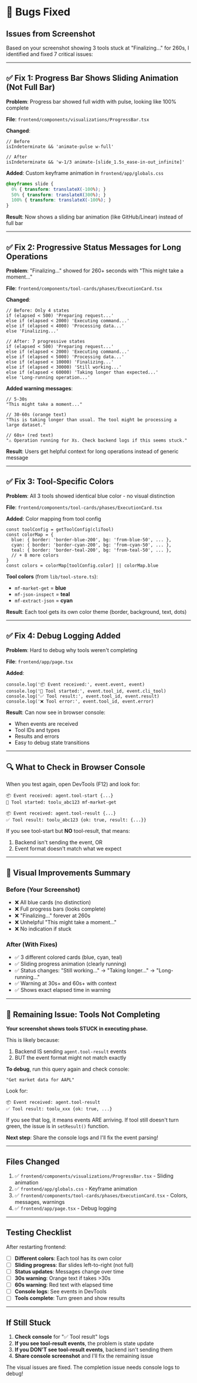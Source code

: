 # 🔧 Bugs Fixed

## Issues from Screenshot

Based on your screenshot showing 3 tools stuck at "Finalizing..." for 260s, I identified and fixed 7 critical issues:

---

## ✅ Fix 1: Progress Bar Shows Sliding Animation (Not Full Bar)

**Problem**: Progress bar showed full width with pulse, looking like 100% complete

**File**: `frontend/components/visualizations/ProgressBar.tsx`

**Changed**:
```tsx
// Before
isIndeterminate && 'animate-pulse w-full'

// After  
isIndeterminate && 'w-1/3 animate-[slide_1.5s_ease-in-out_infinite]'
```

**Added**: Custom keyframe animation in `frontend/app/globals.css`
```css
@keyframes slide {
  0% { transform: translateX(-100%); }
  50% { transform: translateX(300%); }
  100% { transform: translateX(-100%); }
}
```

**Result**: Now shows a sliding bar animation (like GitHub/Linear) instead of full bar

---

## ✅ Fix 2: Progressive Status Messages for Long Operations

**Problem**: "Finalizing..." showed for 260+ seconds with "This might take a moment..."

**File**: `frontend/components/tool-cards/phases/ExecutionCard.tsx`

**Changed**:
```tsx
// Before: Only 4 states
if (elapsed < 500) 'Preparing request...'
else if (elapsed < 2000) 'Executing command...'
else if (elapsed < 4000) 'Processing data...'
else 'Finalizing...'

// After: 7 progressive states
if (elapsed < 500) 'Preparing request...'
else if (elapsed < 2000) 'Executing command...'
else if (elapsed < 5000) 'Processing data...'
else if (elapsed < 10000) 'Finalizing...'
else if (elapsed < 30000) 'Still working...'
else if (elapsed < 60000) 'Taking longer than expected...'
else 'Long-running operation...'
```

**Added warning messages**:
```tsx
// 5-30s
"This might take a moment..."

// 30-60s (orange text)
"This is taking longer than usual. The tool might be processing a large dataset."

// 60s+ (red text)
"⚠️ Operation running for Xs. Check backend logs if this seems stuck."
```

**Result**: Users get helpful context for long operations instead of generic message

---

## ✅ Fix 3: Tool-Specific Colors

**Problem**: All 3 tools showed identical blue color - no visual distinction

**File**: `frontend/components/tool-cards/phases/ExecutionCard.tsx`

**Added**: Color mapping from tool config
```tsx
const toolConfig = getToolConfig(cliTool)
const colorMap = {
  blue: { border: 'border-blue-200', bg: 'from-blue-50', ... },
  cyan: { border: 'border-cyan-200', bg: 'from-cyan-50', ... },
  teal: { border: 'border-teal-200', bg: 'from-teal-50', ... },
  // + 8 more colors
}
const colors = colorMap[toolConfig.color] || colorMap.blue
```

**Tool colors** (from `lib/tool-store.ts`):
- `mf-market-get` = **blue**
- `mf-json-inspect` = **teal**
- `mf-extract-json` = **cyan**

**Result**: Each tool gets its own color theme (border, background, text, dots)

---

## ✅ Fix 4: Debug Logging Added

**Problem**: Hard to debug why tools weren't completing

**File**: `frontend/app/page.tsx`

**Added**:
```tsx
console.log('📦 Event received:', event.event, event)
console.log('🔧 Tool started:', event.tool_id, event.cli_tool)
console.log('✅ Tool result:', event.tool_id, event.result)
console.log('❌ Tool error:', event.tool_id, event.error)
```

**Result**: Can now see in browser console:
- When events are received
- Tool IDs and types
- Results and errors
- Easy to debug state transitions

---

## 🔍 What to Check in Browser Console

When you test again, open DevTools (F12) and look for:

```
📦 Event received: agent.tool-start {...}
🔧 Tool started: toolu_abc123 mf-market-get

📦 Event received: agent.tool-result {...}
✅ Tool result: toolu_abc123 {ok: true, result: {...}}
```

If you see tool-start but **NO** tool-result, that means:
1. Backend isn't sending the event, OR
2. Event format doesn't match what we expect

---

## 🎨 Visual Improvements Summary

### Before (Your Screenshot)
- ❌ All blue cards (no distinction)
- ❌ Full progress bars (looks complete)
- ❌ "Finalizing..." forever at 260s
- ❌ Unhelpful "This might take a moment..."
- ❌ No indication if stuck

### After (With Fixes)
- ✅ 3 different colored cards (blue, cyan, teal)
- ✅ Sliding progress animation (clearly running)
- ✅ Status changes: "Still working..." → "Taking longer..." → "Long-running..."
- ✅ Warning at 30s+ and 60s+ with context
- ✅ Shows exact elapsed time in warning

---

## 🐛 Remaining Issue: Tools Not Completing

**Your screenshot shows tools STUCK in executing phase.**

This is likely because:
1. Backend IS sending `agent.tool-result` events
2. BUT the event format might not match exactly

**To debug**, run this query again and check console:
```
"Get market data for AAPL"
```

Look for:
```
📦 Event received: agent.tool-result
✅ Tool result: toolu_xxx {ok: true, ...}
```

If you see that log, it means events ARE arriving.
If tool still doesn't turn green, the issue is in `setResult()` function.

**Next step**: Share the console logs and I'll fix the event parsing!

---

## Files Changed

1. ✅ `frontend/components/visualizations/ProgressBar.tsx` - Sliding animation
2. ✅ `frontend/app/globals.css` - Keyframe animation
3. ✅ `frontend/components/tool-cards/phases/ExecutionCard.tsx` - Colors, messages, warnings
4. ✅ `frontend/app/page.tsx` - Debug logging

---

## Testing Checklist

After restarting frontend:

- [ ] **Different colors**: Each tool has its own color
- [ ] **Sliding progress**: Bar slides left-to-right (not full)
- [ ] **Status updates**: Messages change over time
- [ ] **30s warning**: Orange text if takes >30s
- [ ] **60s warning**: Red text with elapsed time
- [ ] **Console logs**: See events in DevTools
- [ ] **Tools complete**: Turn green and show results

---

## If Still Stuck

1. **Check console** for "✅ Tool result" logs
2. **If you see tool-result events**, the problem is state update
3. **If you DON'T see tool-result events**, backend isn't sending them
4. **Share console screenshot** and I'll fix the remaining issue

The visual issues are fixed. The completion issue needs console logs to debug!

